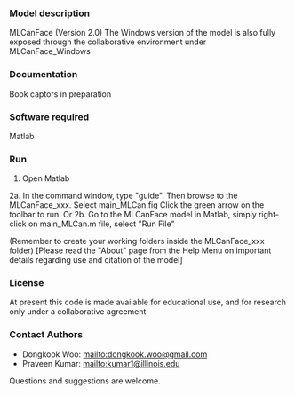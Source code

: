 ### Model description
MLCanFace (Version 2.0)
The Windows version of the model is also fully exposed through the collaborative environment under MLCanFace_Windows 


### Documentation
Book captors in preparation


### Software required
Matlab


### Run  
1. Open Matlab

2a. In the command window, type "guide". Then browse to the MLCanFace_xxx. Select main_MLCan.fig
Click the green arrow on the toolbar to run. Or
2b. Go to the MLCanFace model in Matlab, simply right-click on main_MLCan.m file, select "Run File"

(Remember to create your working folders inside the MLCanFace_xxx folder)
[Please read the "About" page from the Help Menu on important details regarding use and citation of the model]


### License
At present this code is made available for educational use, and for research only under a collaborative agreement


### Contact Authors
* Dongkook Woo: <mailto:dongkook.woo@gmail.com>
* Praveen Kumar: <mailto:kumar1@illinois.edu>

Questions and suggestions are welcome.